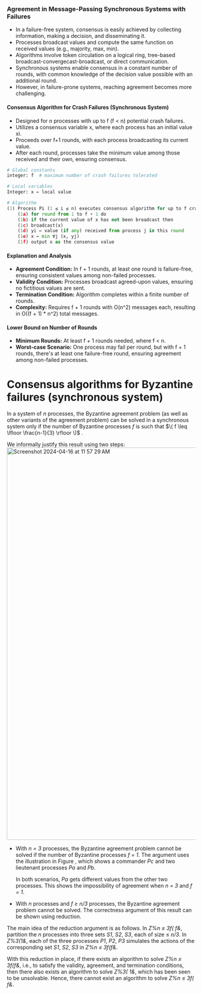 ### **Agreement in Message-Passing Synchronous Systems with Failures**
- In a failure-free system, consensus is easily achieved by collecting information, making a decision, and disseminating it.
- Processes broadcast values and compute the same function on received values (e.g., majority, max, min).
- Algorithms involve token circulation on a logical ring, tree-based broadcast-convergecast-broadcast, or direct communication.
- Synchronous systems enable consensus in a constant number of rounds, with common knowledge of the decision value possible with an additional round.
- However, in failure-prone systems, reaching agreement becomes more challenging.

#### **Consensus Algorithm for Crash Failures (Synchronous System)**
- Designed for n processes with up to f (f < n) potential crash failures.
- Utilizes a consensus variable x, where each process has an initial value xi.
- Proceeds over f+1 rounds, with each process broadcasting its current value.
- After each round, processes take the minimum value among those received and their own, ensuring consensus.

```python
# Global constants
integer: f  # maximum number of crash failures tolerated

# Local variables
Integer: x ← local value

# Algorithm
(1) Process Pi (1 ≤ i ≤ n) executes consensus algorithm for up to f crash failures:
    (1a) for round from 1 to f + 1 do
    (1b) if the current value of x has not been broadcast then
    (1c) broadcast(x)
    (1d) yi ← value (if any) received from process j in this round
    (1e) x ← min ∀j (x, yj)
    (1f) output x as the consensus value
```

#### **Explanation and Analysis**
- **Agreement Condition:** In f + 1 rounds, at least one round is failure-free, ensuring consistent values among non-failed processes.
- **Validity Condition:** Processes broadcast agreed-upon values, ensuring no fictitious values are sent.
- **Termination Condition:** Algorithm completes within a finite number of rounds.
- **Complexity:** Requires f + 1 rounds with O(n^2) messages each, resulting in O((f + 1) * n^2) total messages.

#### **Lower Bound on Number of Rounds**
- **Minimum Rounds:** At least f + 1 rounds needed, where f < n.
- **Worst-case Scenario:** One process may fail per round, but with f + 1 rounds, there's at least one failure-free round, ensuring agreement among non-failed processes.


# Consensus algorithms for Byzantine failures (synchronous system) 



In a system of *n* processes, the Byzantine agreement problem (as well as other variants of the agreement problem) can be solved in a synchronous system only if the number of Byzantine processes *f* is such that $\( f \leq \lfloor \frac{n-1}{3} \rfloor \)$
. 

We informally justify this result using two steps:
<img width="1044" alt="Screenshot 2024-04-16 at 11 57 29 AM" src="https://github.com/farisbasha/distributedcomputing/assets/72191505/ee998796-feb0-421c-be32-1c81ffdd9963">

- With *n = 3* processes, the Byzantine agreement problem cannot be solved if the number of Byzantine processes *f = 1*. The argument uses the illustration in Figure , which shows a commander *Pc* and two lieutenant processes *Pa* and *Pb*. 



  In both scenarios, *Pa* gets different values from the other two processes. This shows the impossibility of agreement when *n = 3* and *f = 1*.

- With *n* processes and *f ≥ n/3* processes, the Byzantine agreement problem cannot be solved. The correctness argument of this result can be shown using reduction.



The main idea of the reduction argument is as follows. In *Z%n ≤ 3f( f&*, partition the *n* processes into three sets *S1*, *S2*, *S3*, each of size ≤ *n/3*. In *Z%3(1&*, each of the three processes *P1*, *P2*, *P3* simulates the actions of the corresponding set *S1*, *S2*, *S3* in *Z%n ≤ 3f(f&*. 

With this reduction in place, if there exists an algorithm to solve *Z%n ≤ 3f(f&*, i.e., to satisfy the validity, agreement, and termination conditions, then there also exists an algorithm to solve *Z%3( 1&*, which has been seen to be unsolvable. Hence, there cannot exist an algorithm to solve *Z%n ≤ 3f( f&*.


